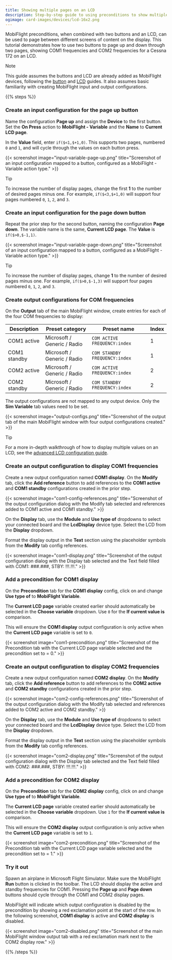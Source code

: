 ```yaml
---
title: Showing multiple pages on an LCD
description: Step-by-step guide to using preconditions to show multiple pages of content on an LCD.
ogimage: card-images/devices/lcd-16x2.png
---
```


<!-- markdownlint thinks <none>, which is a value in MobiFlight UI, is inline HTML, so disable the rule in this file. -->
<!-- markdownlint-disable MD033 -->

MobiFlight preconditions, when combined with two buttons and an LCD, can be used to page between different screens of content on the display. This tutorial demonstrates how to use two buttons to page up and down through two pages, showing COM1 frequencies and COM2 frequencies for a Cessna 172 on an LCD.

> [!NOTE]
> This guide assumes the buttons and LCD are already added as MobiFlight devices, following the [button](/devices/button-switch/) and [LCD](/devices/LCD/) guides. It also assumes basic familiarity with creating MobiFlight input and output configurations.

{{% steps %}}

### Create an input configuration for the page up button

Name the configuration **Page up** and assign the **Device** to the first button. Set the **On Press** action to **MobiFlight - Variable** and the **Name** to **Current LCD page**.

In the **Value** field, enter `if($<1,$+1,0)`. This supports two pages, numbered `0` and `1`, and will cycle through the values on each button press.

{{< screenshot image="input-variable-page-up.png" title="Screenshot of an input configuration mapped to a button, configured as a MobiFlight - Variable action type." >}}

> [!TIP]
> To increase the number of display pages, change the first **1** to the number of desired pages minus one. For example, `if($<3,$+1,0)` will support four pages numbered `0`, `1`, `2`, and `3`.

### Create an input configuration for the page down button

Repeat the prior step for the second button, naming the configuration **Page down**. The variable name is the same, **Current LCD page**. The **Value** is `if($>0,$-1,1)`.

{{< screenshot image="input-variable-page-down.png" title="Screenshot of an input configuration mapped to a button, configured as a MobiFlight - Variable action type." >}}

> [!TIP]
> To increase the number of display pages, change **1** to the number of desired pages minus one. For example, `if($>0,$-1,3)` will support four pages numbered `0`, `1`, `2`, and `3`.

### Create output configurations for COM frequencies

On the **Output** tab of the main MobiFlight window, create entries for each of the four COM frequencies to display:

| Description  | Preset category             | Preset name                   | Index |
| ------------ | --------------------------- | ----------------------------- | ----- |
| COM1 active  | Microsoft / Generic / Radio | `COM ACTIVE FREQUENCY:index`  | 1     |
| COM1 standby | Microsoft / Generic / Radio | `COM STANDBY FREQUENCY:index` | 1     |
| COM2 active  | Microsoft / Generic / Radio | `COM ACTIVE FREQUENCY:index`  | 2     |
| COM2 standby | Microsoft / Generic / Radio | `COM STANDBY FREQUENCY:index` | 2     |

The output configurations are not mapped to any output device. Only the **Sim Variable** tab values need to be set.

{{< screenshot image="output-configs.png" title="Screenshot of the output tab of the main MobiFlight window with four output configurations created." >}}

> [!TIP]
> For a more in-depth walkthrough of how to display multiple values on an LCD, see the [advanced LCD configuration guide](/devices/lcd/advanced-configuration/).

### Create an output configuration to display COM1 frequencies

Create a new output configuration named **COM1 display**. On the **Modify** tab, click the **Add reference** button to add references to the **COM1 active** and **COM1 standby** configurations created in the prior step.

{{< screenshot image="com1-config-references.png" title="Screenshot of the output configuration dialog with the Modify tab selected and references added to COM1 active and COM1 standby." >}}

On the **Display** tab, use the **Module** and **Use type of** dropdowns to select your connected board and the **LcdDisplay** device type. Select the LCD from the **Display** dropdown.

Format the display output in the **Text** section using the placeholder symbols from the **Modify** tab config references.

{{< screenshot image="com1-display.png" title="Screenshot of the output configuration dialog with the Display tab selected and the Text field filled with COM1: ###.###, STBY: !!!.!!!." >}}

### Add a precondition for COM1 display

<!-- markdownlint-disable-next-line MD033 -->

On the **Precondition** tab for the **COM1 display** config, click on **<none>** and change **Use type of** to **MobiFlight Variable**.

The **Current LCD page** variable created earlier should automatically be selected in the **Choose variable** dropdown. Use `0` for the **If current value is** comparison.

This will ensure the **COM1 display** output configuration is only active when the **Current LCD page** variable is set to `0`.

{{< screenshot image="com1-precondition.png" title="Screenshot of the Precondition tab with the Current LCD page variable selected and the precondition set to = 0." >}}

### Create an output configuration to display COM2 frequencies

Create a new output configuration named **COM2 display**. On the **Modify** tab, click the **Add reference** button to add references to the **COM2 active** and **COM2 standby** configurations created in the prior step.

{{< screenshot image="com2-config-references.png" title="Screenshot of the output configuration dialog with the Modify tab selected and references added to COM2 active and COM2 standby." >}}

On the **Display** tab, use the **Module** and **Use type of** dropdowns to select your connected board and the **LcdDisplay** device type. Select the LCD from the **Display** dropdown.

Format the display output in the **Text** section using the placeholder symbols from the **Modify** tab config references.

{{< screenshot image="com2-display.png" title="Screenshot of the output configuration dialog with the Display tab selected and the Text field filled with COM2: ###.###, STBY: !!!.!!!." >}}

### Add a precondition for COM2 display

On the **Precondition** tab for the **COM2 display** config, click on **<none>** and change **Use type of** to **MobiFlight Variable**.

The **Current LCD page** variable created earlier should automatically be selected in the **Choose variable** dropdown. Use `1` for the **If current value is** comparison.

This will ensure the **COM2 display** output configuration is only active when the **Current LCD page** variable is set to `1`.

{{< screenshot image="com2-precondition.png" title="Screenshot of the Precondition tab with the Current LCD page variable selected and the precondition set to = 1." >}}

### Try it out

Spawn an airplane in Microsoft Flight Simulator. Make sure the MobiFlight **Run** button is clicked in the toolbar. The LCD should display the active and standby frequencies for COM1. Pressing the **Page up** and **Page down** buttons should cycle through the COM1 and COM2 display pages.

MobiFlight will indicate which output configuration is disabled by the precondition by showing a red exclamation point at the start of the row. In the following screenshot, **COM1 display** is active and **COM2 display** is disabled.

{{< screenshot image="com2-disabled.png" title="Screenshot of the main MobiFlight window output tab with a red exclamation mark next to the COM2 display row." >}}

{{% /steps %}}
